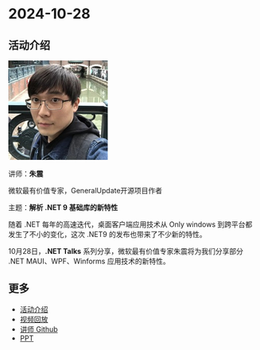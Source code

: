 # 2024-10-28

## 活动介绍

![zhuzhen](../../images/speakers/zhuzhen.jpg)

讲师：**朱震**

微软最有价值专家，GeneralUpdate开源项目作者

主题：**解析 .NET 9 基础库的新特性**

随着 .NET 每年的高速迭代，桌面客户端应用技术从 Only windows 到跨平台都发生了不小的变化，这次 .NET9 的发布也带来了不少新的特性。

10月28日，**.NET Talks** 系列分享，微软最有价值专家朱震将为我们分享部分 .NET MAUI、WPF、Winforms 应用技术的新特性。

## 更多

- [活动介绍](https://mp.weixin.qq.com/s?__biz=MzA3NTU4NjY3Mw==&mid=2247498780&idx=1&sn=ef43ffe9230c27c784ab22c6d687800b&chksm=9e4556cadd8e3e577f249064cc01cff465138f57db6d249d446b0087c3b3f60126dabe453b48&scene=126&sessionid=1730736586#rd)
- [视频回放](https://www.bilibili.com/video/BV1RoSvYsEjv/)
- [讲师 Github](https://github.com/JusterZhu)
- [PPT](./客户端应用技术新特性.pdf)
